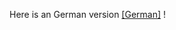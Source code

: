Here is an German version [[German]](https://github.com/FraEgg/commodore-1541-parallel-port-adapter-c64-c128-speeddos-dolphindos/blob/master/README_de.md) !

